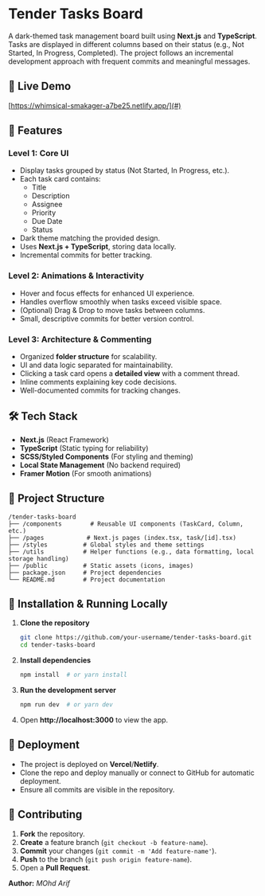 # Tender Tasks Board

A dark-themed task management board built using **Next.js** and **TypeScript**. Tasks are displayed in different columns based on their status (e.g., Not Started, In Progress, Completed). The project follows an incremental development approach with frequent commits and meaningful messages.

## 🚀 Live Demo
[https://whimsical-smakager-a7be25.netlify.app/](#)  

## 📌 Features
### Level 1: Core UI
- Display tasks grouped by status (Not Started, In Progress, etc.).
- Each task card contains:
  - Title
  - Description
  - Assignee
  - Priority
  - Due Date
  - Status
- Dark theme matching the provided design.
- Uses **Next.js + TypeScript**, storing data locally.
- Incremental commits for better tracking.

### Level 2: Animations & Interactivity
- Hover and focus effects for enhanced UI experience.
- Handles overflow smoothly when tasks exceed visible space.
- (Optional) Drag & Drop to move tasks between columns.
- Small, descriptive commits for better version control.

### Level 3: Architecture & Commenting
- Organized **folder structure** for scalability.
- UI and data logic separated for maintainability.
- Clicking a task card opens a **detailed view** with a comment thread.
- Inline comments explaining key code decisions.
- Well-documented commits for tracking changes.

## 🛠️ Tech Stack
- **Next.js** (React Framework)
- **TypeScript** (Static typing for reliability)
- **SCSS/Styled Components** (For styling and theming)
- **Local State Management** (No backend required)
- **Framer Motion** (For smooth animations)

## 📂 Project Structure
```
/tender-tasks-board
├── /components        # Reusable UI components (TaskCard, Column, etc.)
├── /pages            # Next.js pages (index.tsx, task/[id].tsx)
├── /styles          # Global styles and theme settings
├── /utils           # Helper functions (e.g., data formatting, local storage handling)
├── /public          # Static assets (icons, images)
├── package.json     # Project dependencies
└── README.md        # Project documentation
```

## 🚀 Installation & Running Locally
1. **Clone the repository**
   ```sh
   git clone https://github.com/your-username/tender-tasks-board.git
   cd tender-tasks-board
   ```
2. **Install dependencies**
   ```sh
   npm install  # or yarn install
   ```
3. **Run the development server**
   ```sh
   npm run dev  # or yarn dev
   ```
4. Open **http://localhost:3000** to view the app.

## 🚀 Deployment
- The project is deployed on **Vercel**/**Netlify**.
- Clone the repo and deploy manually or connect to GitHub for automatic deployment.
- Ensure all commits are visible in the repository.

## 🔗 Contributing
1. **Fork** the repository.
2. **Create** a feature branch (`git checkout -b feature-name`).
3. **Commit** your changes (`git commit -m 'Add feature-name'`).
4. **Push** to the branch (`git push origin feature-name`).
5. Open a **Pull Request**.

 
**Author:** *MOhd Arif*
